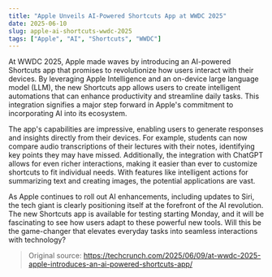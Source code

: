 ```yaml
---
title: "Apple Unveils AI-Powered Shortcuts App at WWDC 2025"
date: 2025-06-10
slug: apple-ai-shortcuts-wwdc-2025
tags: ["Apple", "AI", "Shortcuts", "WWDC"]
---
```


At WWDC 2025, Apple made waves by introducing an AI-powered Shortcuts app that promises to revolutionize how users interact with their devices. By leveraging Apple Intelligence and an on-device large language model (LLM), the new Shortcuts app allows users to create intelligent automations that can enhance productivity and streamline daily tasks. This integration signifies a major step forward in Apple's commitment to incorporating AI into its ecosystem.

The app's capabilities are impressive, enabling users to generate responses and insights directly from their devices. For example, students can now compare audio transcriptions of their lectures with their notes, identifying key points they may have missed. Additionally, the integration with ChatGPT allows for even richer interactions, making it easier than ever to customize shortcuts to fit individual needs. With features like intelligent actions for summarizing text and creating images, the potential applications are vast.

As Apple continues to roll out AI enhancements, including updates to Siri, the tech giant is clearly positioning itself at the forefront of the AI revolution. The new Shortcuts app is available for testing starting Monday, and it will be fascinating to see how users adapt to these powerful new tools. Will this be the game-changer that elevates everyday tasks into seamless interactions with technology?

> Original source: https://techcrunch.com/2025/06/09/at-wwdc-2025-apple-introduces-an-ai-powered-shortcuts-app/